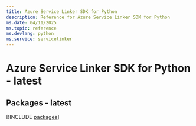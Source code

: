 ```yaml
---
title: Azure Service Linker SDK for Python
description: Reference for Azure Service Linker SDK for Python
ms.date: 04/11/2025
ms.topic: reference
ms.devlang: python
ms.service: servicelinker
---
```

# Azure Service Linker SDK for Python - latest
## Packages - latest
[!INCLUDE [packages](service-linker-index.md)]
